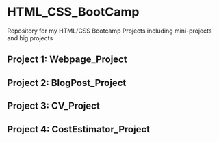 # HTML_CSS_BootCamp
Repository for my HTML/CSS Bootcamp Projects including mini-projects and big projects

## Project 1: Webpage_Project

## Project 2: BlogPost_Project

## Project 3: CV_Project

## Project 4: CostEstimator_Project
